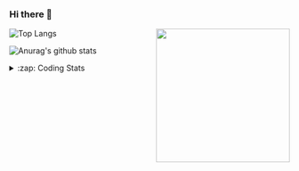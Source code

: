 ### Hi there 👋

<!--
**tao8687/tao8687** is a ✨ _special_ ✨ repository because its `README.md` (this file) appears on your GitHub profile.

Here are some ideas to get you started:

- 🔭 I’m currently working on ...
- 🌱 I’m currently learning ...
- 👯 I’m looking to collaborate on ...
- 🤔 I’m looking for help with ...
- 💬 Ask me about ...
- 📫 How to reach me: ...
- 😄 Pronouns: ...
- ⚡ Fun fact: ...
-->

<img align='right' src="https://media.giphy.com/media/M9gbBd9nbDrOTu1Mqx/giphy.gif" width="240">

  
![Top Langs](https://github-readme-stats.vercel.app/api/top-langs/?username=tao8687&layout=compact&title_color=23238E&text_color=A67D3D)

![Anurag's github stats](https://github-readme-stats.vercel.app/api?username=tao8687&show_icons=true&&text_color=A67D3D&title_color=23238E&show_icons=false&count_private=true&hide=stars)

<details>
  <summary>:zap: Coding Stats</summary>
  <br>
    
<!--START_SECTION:waka-->

```text
From: 13 February 2023 - To: 20 February 2023

C++          2 hrs 33 mins   ████████░░░░░░░░░░░░░░░░░   32.11 %
C            1 hr 43 mins    █████▒░░░░░░░░░░░░░░░░░░░   21.74 %
Makefile     1 hr 29 mins    ████▓░░░░░░░░░░░░░░░░░░░░   18.81 %
Other        53 mins         ██▓░░░░░░░░░░░░░░░░░░░░░░   11.24 %
```

<!--END_SECTION:waka-->
</details>
